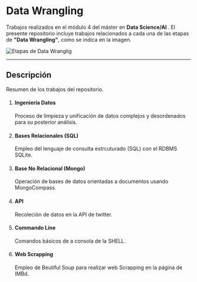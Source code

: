 <h1> Data Wrangling</h1>

Trabajos realizados en el módulo 4 del máster en <strong> Data Science/AI </strong>. El presente repositorio incluye trabajos relacionados a cada una de las etapas de <strong>"Data Wrangling"</strong>, como se indica en la imagen. 

<img src="https://assets-global.website-files.com/620d42e86cb8ec4d0839e59d/6230e8f9f25db46f85fab6fd_61cb684896c7ae222f621175_Data-Wrangling-Diagram.jpeg" alt="Etapas de Data Wranglig" align="center">

_____
<h2> Descripción</h2>
Resumen de los trabajos del repositorio.

<ol>
<li><h4>Ingeniería Datos </h4></li>
Proceso de limpieza y unificación de datos complejos y desordenados para su posterior análisis.

<li><h4>Bases Relacionales (SQL) </h4></li>
Empleo del lenguaje de consulta estrcuturado (SQL) con el RDBMS SQLite.

<li><h4>Base No Relacional (Mongo) </h4></li>
Operación de bases de datos orientadas a documentos usando MongoCompass.

<li><h4> API </h4></li>
Recoleción de datos en la API de twitter.

<li><h4> Commando Line</h4></li>
Comandos básicos de a consola de la SHELL.

<li><h4> Web Scrapping</h4></li>
Empleo de Beutiful Soup para realizar web Scrapping en la página de IMBd.
</ol>

